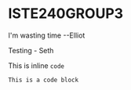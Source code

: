 # ISTE240GROUP3

I'm wasting time --Elliot

Testing - Seth

This is inline `code`

```
This is a code block
```
